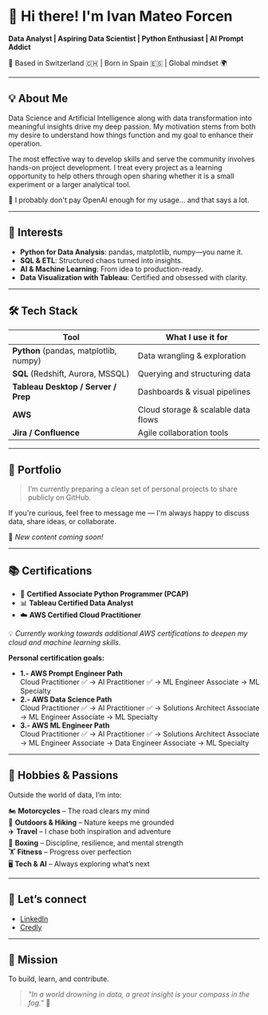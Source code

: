 # 👋 Hi there! I'm Ivan Mateo Forcen

**Data Analyst | Aspiring Data Scientist | Python Enthusiast | AI Prompt Addict**

📍 Based in Switzerland 🇨🇭 | Born in Spain 🇪🇸 | Global mindset 🌍

---

## 💡 About Me

Data Science and Artificial Intelligence along with data transformation into meaningful insights drive my deep passion. My motivation stems from both my desire to understand how things function and my goal to enhance their operation.

The most effective way to develop skills and serve the community involves hands-on project development. I treat every project as a learning opportunity to help others through open sharing whether it is a small experiment or a larger analytical tool.

💬 I probably don't pay OpenAI enough for my usage... and that says a lot.

---

## 🧠 Interests

- **Python for Data Analysis**: pandas, matplotlib, numpy—you name it.
- **SQL & ETL**: Structured chaos turned into insights.
- **AI & Machine Learning**: From idea to production-ready.
- **Data Visualization with Tableau**: Certified and obsessed with clarity.

---

## 🛠️ Tech Stack

| Tool | What I use it for |
|------|--------------------|
| **Python** (pandas, matplotlib, numpy) | Data wrangling & exploration |
| **SQL** (Redshift, Aurora, MSSQL) | Querying and structuring data |
| **Tableau Desktop / Server / Prep** | Dashboards & visual pipelines |
| **AWS** | Cloud storage & scalable data flows |
| **Jira / Confluence** | Agile collaboration tools |

---

## 📸 Portfolio

> I’m currently preparing a clean set of personal projects to share publicly on GitHub.

If you're curious, feel free to message me — I'm always happy to discuss data, share ideas, or collaborate.

📌 *New content coming soon!*

---

## 📚 Certifications

- 🐍 **Certified Associate Python Programmer (PCAP)**
- 📊 **Tableau Certified Data Analyst**
- ☁️ **AWS Certified Cloud Practitioner**

💡 *Currently working towards additional AWS certifications to deepen my cloud and machine learning skills.*

**Personal certification goals:**

- **1.- AWS Prompt Engineer Path**  
  Cloud Practitioner ✅ → AI Practitioner ✅ → ML Engineer Associate → ML Specialty  
- **2.- AWS Data Science Path**  
  Cloud Practitioner ✅ → AI Practitioner ✅ → Solutions Architect Associate → ML Engineer Associate → ML Specialty  
- **3.- AWS ML Engineer Path**  
  Cloud Practitioner ✅ → AI Practitioner ✅ → Solutions Architect Associate → ML Engineer Associate → Data Engineer Associate → ML Specialty

---

## 💬 Hobbies & Passions

Outside the world of data, I’m into:

🏍️ **Motorcycles** – The road clears my mind  
🥾 **Outdoors & Hiking** – Nature keeps me grounded  
✈️ **Travel** – I chase both inspiration and adventure  
🥊 **Boxing** – Discipline, resilience, and mental strength  
🏋️ **Fitness** – Progress over perfection  
🖥️ **Tech & AI** – Always exploring what’s next

---

## 🔗 Let’s connect

- [LinkedIn](https://www.linkedin.com/in/ivanmatfor-datascientist)
- [Credly](https://www.credly.com/users/ivan-mateo-forcen)

---

## 🎯 Mission

To build, learn, and contribute.

> _"In a world drowning in data, a great insight is your compass in the fog."_ 🚀
